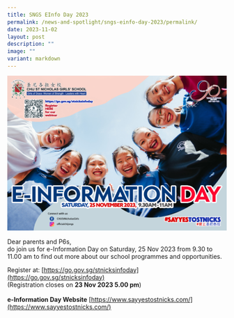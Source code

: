 ```yaml
---
title: SNGS EInfo Day 2023
permalink: /news-and-spotlight/sngs-einfo-day-2023/permalink/
date: 2023-11-02
layout: post
description: ""
image: ""
variant: markdown
---
```

![E-Info Day 2023](/images/Spotlight/e-ifoday%202023_2_rev2.jpg)

Dear parents and P6s,<br>do join us for e-Information Day on Saturday, 25 Nov 2023 from 9.30 to 11.00 am to find out more about our school programmes and opportunities.

Register at:&nbsp;[https://go.gov.sg/stnicksinfoday](https://go.gov.sg/stnicksinfoday)<br>
(Registration closes on **23 Nov 2023 5.00 pm**)<br><br>
**e-Information Day Website** [https://www.sayyestostnicks.com/](https://www.sayyestostnicks.com/)